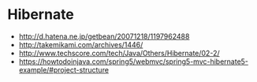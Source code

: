 # Hibernate

- http://d.hatena.ne.jp/getbean/20071218/1197962488
- http://takemikami.com/archives/1446/
- http://www.techscore.com/tech/Java/Others/Hibernate/02-2/
- https://howtodoinjava.com/spring5/webmvc/spring5-mvc-hibernate5-example/#project-structure
